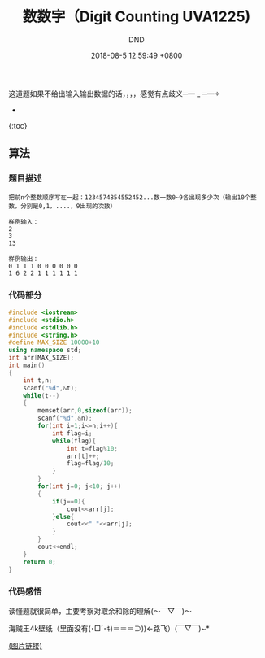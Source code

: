 ﻿---
layout: post
title:  "数数字（Digit Counting UVA1225)"
date:   2018-08-5 12:59:49 +0800
categories: C-program-language
tags: C-program-language
img: http://or4d8nhvk.bkt.clouddn.com/18-8-5/44939082.jpg
author: DND
---

这道题如果不给出输入输出数据的话，，，，感觉有点歧义─━ _ ─━✧


* 
{:toc}

## 算法

### 题目描述
```
把前n个整数顺序写在一起：1234574854552452...数一数0~9各出现多少次（输出10个整数，分别是0,1，....，9出现的次数）

样例输入：
2
3
13

样例输出：
0 1 1 1 0 0 0 0 0 0
1 6 2 2 1 1 1 1 1 1

```

### 代码部分

```c++
#include <iostream>
#include <stdio.h>
#include <stdlib.h>
#include <string.h>
#define MAX_SIZE 10000+10
using namespace std;
int arr[MAX_SIZE];
int main()
{
    int t,n;
    scanf("%d",&t);
    while(t--)
    {
        memset(arr,0,sizeof(arr));
        scanf("%d",&n);
        for(int i=1;i<=n;i++){
            int flag=i;
            while(flag){
                int t=flag%10;
                arr[t]++;
                flag=flag/10;
            }
        }
        for(int j=0; j<10; j++)
        {
            if(j==0){
                cout<<arr[j];
            }else{
                cout<<" "<<arr[j];
            }
        }
        cout<<endl;
    }
    return 0;
}


```


### 代码感悟
读懂题就很简单，主要考察对取余和除的理解(～￣▽￣)～ 

海贼王4k壁纸（里面没有(･□´･ｷ)＝＝＝⊃))←路飞）(￣▽￣)~*

[(图片链接)](http://or4d8nhvk.bkt.clouddn.com/18-8-5/71248784.jpg)



